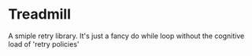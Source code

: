 # Treadmill
A smiple retry library. It's just a fancy do while loop without the cognitive load of 'retry policies'
